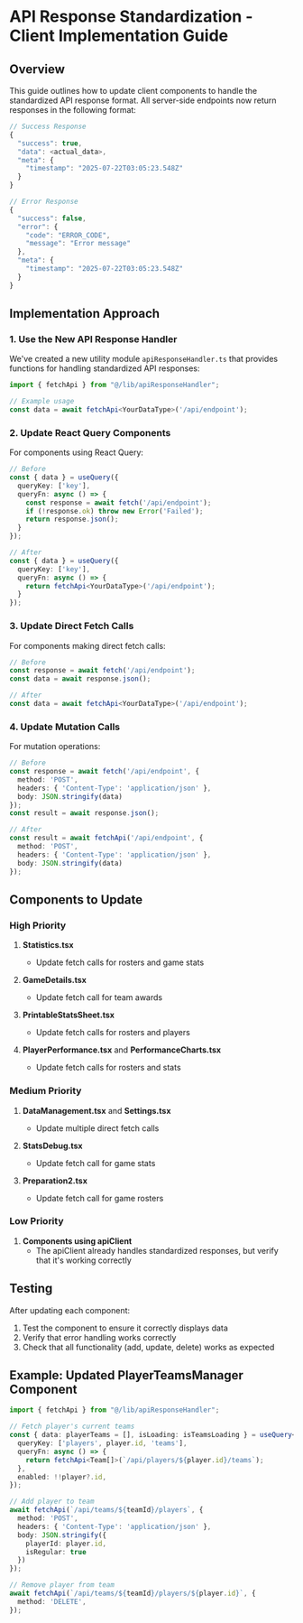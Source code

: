 # API Response Standardization - Client Implementation Guide

## Overview

This guide outlines how to update client components to handle the standardized API response format. All server-side endpoints now return responses in the following format:

```typescript
// Success Response
{
  "success": true,
  "data": <actual_data>,
  "meta": {
    "timestamp": "2025-07-22T03:05:23.548Z"
  }
}

// Error Response
{
  "success": false,
  "error": {
    "code": "ERROR_CODE",
    "message": "Error message"
  },
  "meta": {
    "timestamp": "2025-07-22T03:05:23.548Z"
  }
}
```

## Implementation Approach

### 1. Use the New API Response Handler

We've created a new utility module `apiResponseHandler.ts` that provides functions for handling standardized API responses:

```typescript
import { fetchApi } from "@/lib/apiResponseHandler";

// Example usage
const data = await fetchApi<YourDataType>('/api/endpoint');
```

### 2. Update React Query Components

For components using React Query:

```typescript
// Before
const { data } = useQuery({
  queryKey: ['key'],
  queryFn: async () => {
    const response = await fetch('/api/endpoint');
    if (!response.ok) throw new Error('Failed');
    return response.json();
  }
});

// After
const { data } = useQuery({
  queryKey: ['key'],
  queryFn: async () => {
    return fetchApi<YourDataType>('/api/endpoint');
  }
});
```

### 3. Update Direct Fetch Calls

For components making direct fetch calls:

```typescript
// Before
const response = await fetch('/api/endpoint');
const data = await response.json();

// After
const data = await fetchApi<YourDataType>('/api/endpoint');
```

### 4. Update Mutation Calls

For mutation operations:

```typescript
// Before
const response = await fetch('/api/endpoint', {
  method: 'POST',
  headers: { 'Content-Type': 'application/json' },
  body: JSON.stringify(data)
});
const result = await response.json();

// After
const result = await fetchApi('/api/endpoint', {
  method: 'POST',
  headers: { 'Content-Type': 'application/json' },
  body: JSON.stringify(data)
});
```

## Components to Update

### High Priority

1. **Statistics.tsx**
   - Update fetch calls for rosters and game stats

2. **GameDetails.tsx**
   - Update fetch call for team awards

3. **PrintableStatsSheet.tsx**
   - Update fetch calls for rosters and players

4. **PlayerPerformance.tsx** and **PerformanceCharts.tsx**
   - Update fetch calls for rosters and stats

### Medium Priority

1. **DataManagement.tsx** and **Settings.tsx**
   - Update multiple direct fetch calls

2. **StatsDebug.tsx**
   - Update fetch call for game stats

3. **Preparation2.tsx**
   - Update fetch call for game rosters

### Low Priority

1. **Components using apiClient**
   - The apiClient already handles standardized responses, but verify that it's working correctly

## Testing

After updating each component:

1. Test the component to ensure it correctly displays data
2. Verify that error handling works correctly
3. Check that all functionality (add, update, delete) works as expected

## Example: Updated PlayerTeamsManager Component

```typescript
import { fetchApi } from "@/lib/apiResponseHandler";

// Fetch player's current teams
const { data: playerTeams = [], isLoading: isTeamsLoading } = useQuery<Team[]>({
  queryKey: ['players', player.id, 'teams'],
  queryFn: async () => {
    return fetchApi<Team[]>(`/api/players/${player.id}/teams`);
  },
  enabled: !!player?.id,
});

// Add player to team
await fetchApi(`/api/teams/${teamId}/players`, {
  method: 'POST',
  headers: { 'Content-Type': 'application/json' },
  body: JSON.stringify({ 
    playerId: player.id,
    isRegular: true 
  })
});

// Remove player from team
await fetchApi(`/api/teams/${teamId}/players/${player.id}`, {
  method: 'DELETE',
});
```